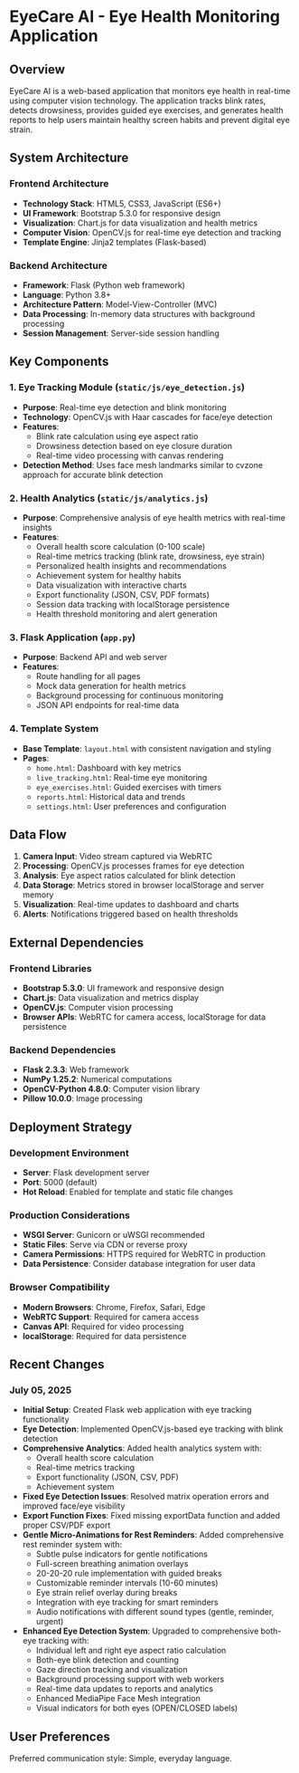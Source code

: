 # EyeCare AI - Eye Health Monitoring Application

## Overview

EyeCare AI is a web-based application that monitors eye health in real-time using computer vision technology. The application tracks blink rates, detects drowsiness, provides guided eye exercises, and generates health reports to help users maintain healthy screen habits and prevent digital eye strain.

## System Architecture

### Frontend Architecture
- **Technology Stack**: HTML5, CSS3, JavaScript (ES6+)
- **UI Framework**: Bootstrap 5.3.0 for responsive design
- **Visualization**: Chart.js for data visualization and health metrics
- **Computer Vision**: OpenCV.js for real-time eye detection and tracking
- **Template Engine**: Jinja2 templates (Flask-based)

### Backend Architecture
- **Framework**: Flask (Python web framework)
- **Language**: Python 3.8+
- **Architecture Pattern**: Model-View-Controller (MVC)
- **Data Processing**: In-memory data structures with background processing
- **Session Management**: Server-side session handling

## Key Components

### 1. Eye Tracking Module (`static/js/eye_detection.js`)
- **Purpose**: Real-time eye detection and blink monitoring
- **Technology**: OpenCV.js with Haar cascades for face/eye detection
- **Features**: 
  - Blink rate calculation using eye aspect ratio
  - Drowsiness detection based on eye closure duration
  - Real-time video processing with canvas rendering
- **Detection Method**: Uses face mesh landmarks similar to cvzone approach for accurate blink detection

### 2. Health Analytics (`static/js/analytics.js`)
- **Purpose**: Comprehensive analysis of eye health metrics with real-time insights
- **Features**:
  - Overall health score calculation (0-100 scale)
  - Real-time metrics tracking (blink rate, drowsiness, eye strain)
  - Personalized health insights and recommendations
  - Achievement system for healthy habits
  - Data visualization with interactive charts
  - Export functionality (JSON, CSV, PDF formats)
  - Session data tracking with localStorage persistence
  - Health threshold monitoring and alert generation

### 3. Flask Application (`app.py`)
- **Purpose**: Backend API and web server
- **Features**:
  - Route handling for all pages
  - Mock data generation for health metrics
  - Background processing for continuous monitoring
  - JSON API endpoints for real-time data

### 4. Template System
- **Base Template**: `layout.html` with consistent navigation and styling
- **Pages**:
  - `home.html`: Dashboard with key metrics
  - `live_tracking.html`: Real-time eye monitoring
  - `eye_exercises.html`: Guided exercises with timers
  - `reports.html`: Historical data and trends
  - `settings.html`: User preferences and configuration

## Data Flow

1. **Camera Input**: Video stream captured via WebRTC
2. **Processing**: OpenCV.js processes frames for eye detection
3. **Analysis**: Eye aspect ratios calculated for blink detection
4. **Data Storage**: Metrics stored in browser localStorage and server memory
5. **Visualization**: Real-time updates to dashboard and charts
6. **Alerts**: Notifications triggered based on health thresholds

## External Dependencies

### Frontend Libraries
- **Bootstrap 5.3.0**: UI framework and responsive design
- **Chart.js**: Data visualization and metrics display
- **OpenCV.js**: Computer vision processing
- **Browser APIs**: WebRTC for camera access, localStorage for data persistence

### Backend Dependencies
- **Flask 2.3.3**: Web framework
- **NumPy 1.25.2**: Numerical computations
- **OpenCV-Python 4.8.0**: Computer vision library
- **Pillow 10.0.0**: Image processing

## Deployment Strategy

### Development Environment
- **Server**: Flask development server
- **Port**: 5000 (default)
- **Hot Reload**: Enabled for template and static file changes

### Production Considerations
- **WSGI Server**: Gunicorn or uWSGI recommended
- **Static Files**: Serve via CDN or reverse proxy
- **Camera Permissions**: HTTPS required for WebRTC in production
- **Data Persistence**: Consider database integration for user data

### Browser Compatibility
- **Modern Browsers**: Chrome, Firefox, Safari, Edge
- **WebRTC Support**: Required for camera access
- **Canvas API**: Required for video processing
- **localStorage**: Required for data persistence

## Recent Changes

### July 05, 2025
- **Initial Setup**: Created Flask web application with eye tracking functionality
- **Eye Detection**: Implemented OpenCV.js-based eye tracking with blink detection
- **Comprehensive Analytics**: Added health analytics system with:
  - Overall health score calculation
  - Real-time metrics tracking
  - Export functionality (JSON, CSV, PDF)
  - Achievement system
- **Fixed Eye Detection Issues**: Resolved matrix operation errors and improved face/eye visibility
- **Export Function Fixes**: Fixed missing exportData function and added proper CSV/PDF export
- **Gentle Micro-Animations for Rest Reminders**: Added comprehensive rest reminder system with:
  - Subtle pulse indicators for gentle notifications
  - Full-screen breathing animation overlays
  - 20-20-20 rule implementation with guided breaks
  - Customizable reminder intervals (10-60 minutes)
  - Eye strain relief overlay during breaks
  - Integration with eye tracking for smart reminders
  - Audio notifications with different sound types (gentle, reminder, urgent)
- **Enhanced Eye Detection System**: Upgraded to comprehensive both-eye tracking with:
  - Individual left and right eye aspect ratio calculation
  - Both-eye blink detection and counting
  - Gaze direction tracking and visualization
  - Background processing support with web workers
  - Real-time data updates to reports and analytics
  - Enhanced MediaPipe Face Mesh integration
  - Visual indicators for both eyes (OPEN/CLOSED labels)

## User Preferences

Preferred communication style: Simple, everyday language.
